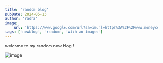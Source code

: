 ```yaml
---
title: 'random blog'
pubDate: 2024-05-13
author: 'radha'
image:
    url: 'https://www.google.com/url?sa=i&url=https%3A%2F%2Fwww.moneycontrol.com%2Fnews%2Ftrends%2Flifestyle%2Fmeaning-of-nice-and-why-we-should-use-this-four-letter-word-more-10498611.html&psig=AOvVaw2u0m1dmx5qNsg3ttWrLZ3D&ust=1715709167501000&source=images&cd=vfe&opi=89978449&ved=0CBIQjRxqFwoTCMDvie6Yi4YDFQAAAAAdAAAAABAE'
tags: ["newblog", "random", "with an imagee"]
---
```


welcome to my random new blog !

![image](https://www.coreldraw.com/static/cdgs/images/learn/tutorials/how-to-open-pdf/header-img.jpg)